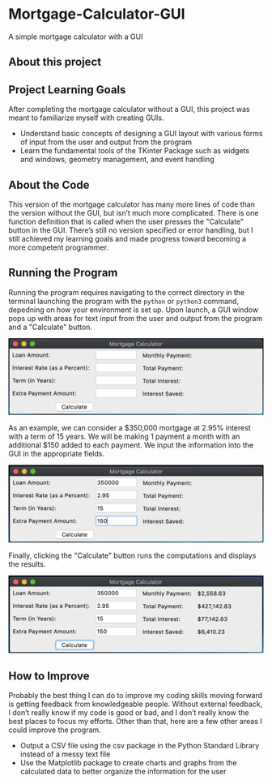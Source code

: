 # Mortgage-Calculator-GUI
A simple mortgage calculator with a GUI

## About this project

## Project Learning Goals

After completing the mortgage calculator without a GUI, this project was meant to familiarize myself with creating GUIs.

- Understand basic concepts of designing a GUI layout with various forms of input from the user and output from the program
- Learn the fundamental tools of the TKinter Package such as widgets and windows, geometry management, and event handling

## About the Code

This version of the mortgage calculator has many more lines of code than the version without the GUI, but isn’t much more complicated. There is one function definition that is called when the user presses the "Calculate" button in the GUI. There’s still no version specified or error handling, but I still achieved my learning goals and made progress toward becoming a more competent programmer. 

## Running the Program

Running the program requires navigating to the correct directory in the terminal launching the program with the `python` or `python3` command, depedning on how your environment is set up. Upon launch, a GUI window pops up with areas for text input from the user and output from the program and a "Calculate" button.

![New GUI Window](Images/img1.png)

As an example, we can consider a $350,000 mortgage at 2.95% interest with a term of 15 years. We will be making 1 payment a month with an additional $150 added to each payment. We input the information into the GUI in the appropriate fields.

![GUI Window with input](Images/img2.png)

Finally, clicking the "Calculate" button runs the computations and displays the results.

![GUI Window with results](Images/img3.png)

## How to Improve

Probably the best thing I can do to improve my coding skills moving forward is getting feedback from knowledgeable people. Without external feedback, I don’t really know if my code is good or bad, and I don’t really know the best places to focus my efforts. Other than that, here are a few other areas I could improve the program.

- Output a CSV file using the csv package in the Python Standard Library instead of a messy text file
- Use the Matplotlib package to create charts and graphs from the calculated data to better organize the information for the user
